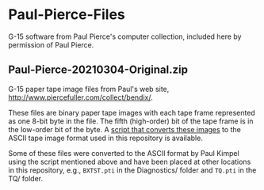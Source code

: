 # Paul-Pierce-Files

G-15 software from Paul Pierce's computer collection, included here by permission of Paul Pierce.

## Paul-Pierce-20210304-Original.zip

G-15 paper tape image files from Paul's web site, http://www.piercefuller.com/collect/bendix/.

These files are binary paper tape images with each tape frame represented as one 8-bit byte in the file. The fifth (high-order) bit of the tape frame is in the low-order bit of the byte. A [script that converts these images](https://github.com/pkimpel/retro-g15/blob/master/software/tools/Pierce-Paper-Tape-Decoder.html) to the ASCII tape image format used in this repository is available.

Some of these files were converted to the ASCII format by Paul Kimpel using the script mentioned above and have been placed at other locations in this repository, e.g., `BXTST.pti` in the Diagnostics/ folder and `TQ.pti` in the TQ/ folder.


